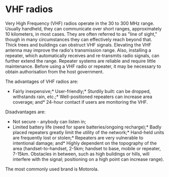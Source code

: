[Title]: # (VHF radios)
[Difficulty]: # (Beginner)
[Order]: # (6)

# VHF radios

Very High Frequency (VHF) radios operate in the 30 to 300 MHz range. Usually handheld, they can communicate over short ranges, approximately 10 kilometers, in most cases. They are often referred to as "line of sight," though in many circumstances they can effectively reach beyond that. Thick trees and buildings can obstruct VHF signals. Elevating the VHF antenna may improve the radio's transmission range. Also, installing a repeater, which automatically receives and re-transmits radio signals, can further extend the range. Repeater systems are reliable and require little maintenance. Before using a VHF radio or repeater, it may be necessary to obtain authorisation from the host government.

The advantages of VHF radios are:

*   Fairly inexpensive;*   User-friendly;*   Sturdily built: can be dropped, withstands rain, etc.;*   Well-positioned repeaters can increase area coverage; and*   24-hour contact if users are monitoring the VHF.

Disadvantages are:

*   Not secure - anybody can listen in;
*   Limited battery life (need for spare batteries/ongoing recharge);*   Badly placed repeaters greatly limit the utility of the network;*   Hand-held units are frequently lost or stolen;*   Repeaters are very vulnerable to intentional damage; and*   Highly dependent on the topography of the area (handset-to-handset, 2-5km; handset to base, mobile or repeater, 7-15km. Obstacles in between, such as high buildings or hills, will interfere with the signal; positioning on a high point can increase range).

The most commonly used brand is Motorola. 